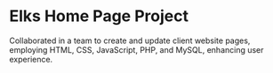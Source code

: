 # Elks Home Page Project

Collaborated in a team to create and update client website pages, employing HTML, CSS, JavaScript, PHP, and MySQL, enhancing user experience.
